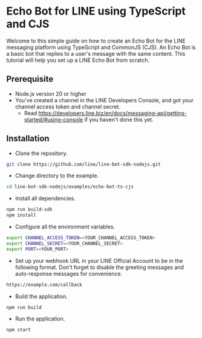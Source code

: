 # Echo Bot for LINE using TypeScript and CJS

Welcome to this simple guide on how to create an Echo Bot for the LINE messaging platform using TypeScript and CommonJS (CJS).
An Echo Bot is a basic bot that replies to a user's message with the same content.
This tutorial will help you set up a LINE Echo Bot from scratch.

## Prerequisite

- Node.js version 20 or higher
- You've created a channel in the LINE Developers Console, and got your channel access token and channel secret.
  - Read https://developers.line.biz/en/docs/messaging-api/getting-started/#using-console if you haven't done this yet.

## Installation

- Clone the repository.

```bash
git clone https://github.com/line/line-bot-sdk-nodejs.git
```

- Change directory to the example.

```bash
cd line-bot-sdk-nodejs/examples/echo-bot-ts-cjs
```

- Install all dependencies.

```bash
npm run build-sdk
npm install
```

- Configure all the environment variables.

```bash
export CHANNEL_ACCESS_TOKEN=<YOUR_CHANNEL_ACCESS_TOKEN>
export CHANNEL_SECRET=<YOUR_CHANNEL_SECRET>
export PORT=<YOUR_PORT>
```

- Set up your webhook URL in your LINE Official Account to be in the following format. Don't forget to disable the greeting messages and auto-response messages for convenience.

```bash
https://example.com/callback
```

- Build the application.

```bash
npm run build
```

- Run the application.

```bash
npm start
```

